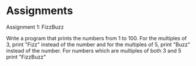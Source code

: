 # Assignments

Assignment 1: FizzBuzz


Write a program that prints the numbers from 1 to 100. For the multiples of 3, print "Fizz" instead of the number and for the multiples of 5, print "Buzz" instead of the number. For numbers which are multiples of both 3 and 5 print "FizzBuzz"

